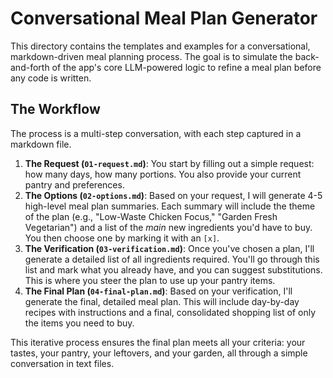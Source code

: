 # Conversational Meal Plan Generator

This directory contains the templates and examples for a conversational, markdown-driven meal planning process. The goal is to simulate the back-and-forth of the app's core LLM-powered logic to refine a meal plan before any code is written.

## The Workflow

The process is a multi-step conversation, with each step captured in a markdown file.

1.  **The Request (`01-request.md`)**: You start by filling out a simple request: how many days, how many portions. You also provide your current pantry and preferences.
2.  **The Options (`02-options.md`)**: Based on your request, I will generate 4-5 high-level meal plan summaries. Each summary will include the theme of the plan (e.g., "Low-Waste Chicken Focus," "Garden Fresh Vegetarian") and a list of the *main* new ingredients you'd have to buy. You then choose one by marking it with an `[x]`.
3.  **The Verification (`03-verification.md`)**: Once you've chosen a plan, I'll generate a detailed list of all ingredients required. You'll go through this list and mark what you already have, and you can suggest substitutions. This is where you steer the plan to use up your pantry items.
4.  **The Final Plan (`04-final-plan.md`)**: Based on your verification, I'll generate the final, detailed meal plan. This will include day-by-day recipes with instructions and a final, consolidated shopping list of only the items you need to buy.

This iterative process ensures the final plan meets all your criteria: your tastes, your pantry, your leftovers, and your garden, all through a simple conversation in text files.